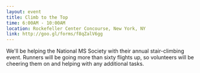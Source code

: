 ```yaml
---
layout: event
title: Climb to the Top
time: 6:00AM - 10:00AM
location: Rockefeller Center Concourse, New York, NY
link: http://goo.gl/forms/f8qZalV6gg
---
```

We'll be helping the National MS Society with their annual stair-climbing event. Runners will be going more than sixty flights up, so volunteers will be cheering them on and helping with any additional tasks.